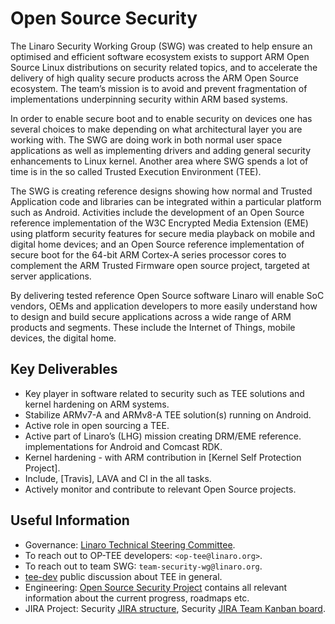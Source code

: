 # Open Source Security
The Linaro Security Working Group (SWG) was created to help ensure an optimised
and efficient software ecosystem exists to support ARM Open Source Linux
distributions on security related topics, and to accelerate the delivery of high
quality secure products across the ARM Open Source ecosystem. The team’s mission
is to avoid and prevent fragmentation of implementations underpinning security
within ARM based systems.

In order to enable secure boot and to enable security on devices one has several
choices to make depending on what architectural layer you are working with. The
SWG are doing work in both normal user space applications as well as
implementing drivers and adding general security enhancements to Linux kernel.
Another area where SWG spends a lot of time is in the so called Trusted
Execution Environment (TEE).

The SWG is creating reference designs showing how normal and Trusted Application
code and libraries can be integrated within a particular platform such as
Android. Activities include the development of an Open Source reference
implementation of the W3C Encrypted Media Extension (EME) using platform
security features for secure media playback on mobile and digital home devices;
and an Open Source reference implementation of secure boot for the 64-bit ARM
Cortex-A series processor cores to complement the ARM Trusted Firmware open
source project, targeted at server applications.

By delivering tested reference Open Source software Linaro will enable SoC
vendors, OEMs and application developers to more easily understand how to design
and build secure applications across a wide range of ARM products and segments.
These include the Internet of Things, mobile devices, the digital home.

## Key Deliverables
- Key player in software related to security such as TEE solutions and kernel
  hardening on ARM systems.
- Stabilize ARMv7-A and ARMv8-A TEE solution(s) running on Android.
- Active role in open sourcing a TEE.
- Active part of Linaro’s (LHG) mission creating DRM/EME reference.
  implementations for Android and Comcast RDK.
- Kernel hardening - with ARM contribution in [Kernel Self Protection Project].
- Include, [Travis], LAVA and CI in the all tasks.
- Actively monitor and contribute to relevant Open Source projects.

## Useful Information

- Governance: [Linaro Technical Steering Committee].
- To reach out to OP-TEE developers: `<op-tee@linaro.org>`.
- To reach out to team SWG: `team-security-wg@linaro.org`.
- [tee-dev] public discussion about TEE in general.
- Engineering: [Open Source Security Project] contains all relevant information
  about the current progress, roadmaps etc.
- JIRA Project: Security [JIRA structure], Security [JIRA Team Kanban board].

[JIRA structure]: https://projects.linaro.org/secure/StructureBoard.jspa?s=106#
[JIRA Team Kanban board]: https://projects.linaro.org/secure/RapidBoard.jspa?rapidView=134
[Linaro Technical Steering Committee]: https://wiki.linaro.org/Internal/TSC
[Open Source Security Project]: https://collaborate.linaro.org/display/EP/Open+Source+Security+Project
[tee-dev]: https://lists.linaro.org/mailman/admindb/tee-dev
